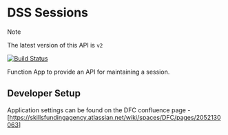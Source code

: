# DSS Sessions

> [!NOTE]  
> The latest version of this API is `v2`

[![Build Status](https://sfa-gov-uk.visualstudio.com/CDS%202.0/_apis/build/status/Yaml/dss-sessions?repoName=SkillsFundingAgency%2Fdss-sessions&branchName=master-v2)](https://sfa-gov-uk.visualstudio.com/CDS%202.0/_build/latest?definitionId=1466&repoName=SkillsFundingAgency%2Fdss-sessions&branchName=master-v2)

Function App to provide an API for maintaining a session.

## Developer Setup

Application settings can be found on the DFC confluence page - [https://skillsfundingagency.atlassian.net/wiki/spaces/DFC/pages/2052130063]
